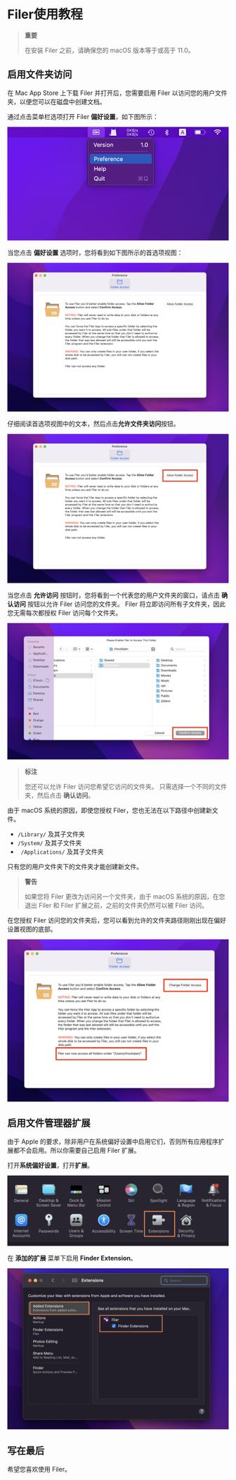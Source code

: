 # Filer使用教程
> **重要**
>
> 在安装 Filer 之前，请确保您的 macOS 版本等于或高于 11.0。

## 启用文件夹访问
在 Mac App Store 上下载 Filer 并打开后，您需要启用 Filer 以访问您的用户文件夹，以便您可以在磁盘中创建文档。

通过点击菜单栏选项打开 Filer **偏好设置**，如下图所示：

![](https://github.com/HuangRunHua/FilerApp/raw/main/menu.png)

当您点击 **偏好设置** 选项时，您将看到如下图所示的首选项视图：

![](https://github.com/HuangRunHua/FilerApp/raw/main/preference.png)

仔细阅读首选项视图中的文本，然后点击**允许文件夹访问**按钮。

![](https://github.com/HuangRunHua/FilerApp/raw/main/allowaccess.png)

当您点击 **允许访问** 按钮时，您将看到一个代表您的用户文件夹的窗口，请点击 **确认访问** 按钮以允许 Filer 访问您的文件夹。 Filer 将立即访问所有子文件夹，因此您无需每次都授权 Filer 访问每个文件夹。

![](https://github.com/HuangRunHua/FilerApp/raw/main/confirmaccess.png)

> **标注**
>
> 您还可以允许 Filer 访问您希望它访问的文件夹。 只需选择一个不同的文件夹，然后点击 **确认访问**。

由于 macOS 系统的原因，即使您授权 Filer，您也无法在以下路径中创建新文件。
- `/Library/` 及其子文件夹
- `/System/` 及其子文件夹
- ` /Applications/` 及其子文件夹

只有您的用户文件夹下的文件夹才能创建新文件。

> **警告**
>
> 如果您将 Filer 更改为访问另一个文件夹，由于 macOS 系统的原因，在您退出 Filer 和 Filer 扩展之前，之前的文件夹仍然可以被 Filer 访问。

在您授权 Filer 访问您的文件夹后，您可以看到允许的文件夹路径刚刚出现在偏好设置视图的底部。

![](https://github.com/HuangRunHua/FilerApp/raw/main/accessresult.png)

## 启用文件管理器扩展
由于 Apple 的要求，除非用户在系统偏好设置中启用它们，否则所有应用程序扩展都不会启用。所以你需要自己启用 Filer 扩展。

打开**系统偏好设置**，打开**扩展**。

![](https://github.com/HuangRunHua/FilerApp/raw/main/5.png)

在 **添加的扩展** 菜单下启用 **Finder Extension**。

![](https://github.com/HuangRunHua/FilerApp/raw/main/6.png)

## 写在最后
希望您喜欢使用 Filer。
